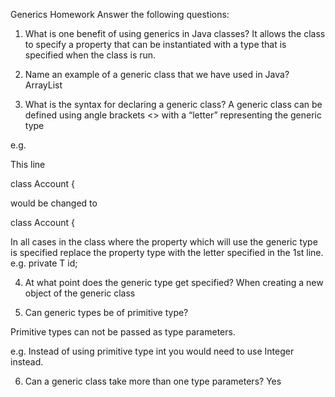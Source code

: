 Generics Homework
Answer the following questions:

1.	What is one benefit of using generics in Java classes?
It allows the class to specify a property that can be instantiated with a  type that is specified when the class is run.


2.	Name an example of a generic class that we have used in Java?
ArrayList

3.	What is the syntax for declaring a generic class?
A generic class can be defined using angle brackets <> with a “letter” representing the generic type

e.g.

This line

class Account {

 would be changed to

class Account<T> {

In all cases in the class where the property which will use the generic type is specified replace the property type with the letter specified in the 1st line.
e.g. private T id;

4.	At what point does the generic type get specified?
When creating a new object of the generic class

5.	Can generic types be of primitive type?

Primitive types can not be passed as type parameters.

e.g. Instead of using primitive type int you would need to use Integer instead.

6.	Can a generic class take more than one type parameters? Yes
